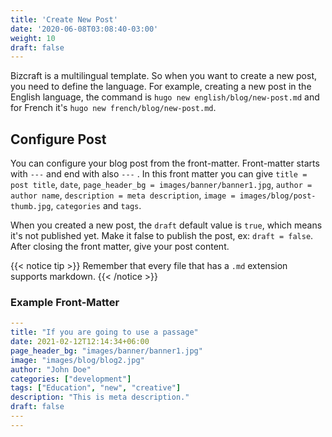 ```yaml
---
title: 'Create New Post'
date: '2020-06-08T03:08:40-03:00'
weight: 10
draft: false
---
```


Bizcraft is a multilingual template. So when you want to create a new post, you need to define the language. For example, creating a new post in the English language, the command is `hugo new english/blog/new-post.md` and for French it's `hugo new french/blog/new-post.md`.

## Configure Post

You can configure your blog post from the front-matter. Front-matter starts with `---` and end with also `---` . In this front matter you can give `title = post title`, `date`, `page_header_bg = images/banner/banner1.jpg`, `author = author name`, `description = meta description`, `image = images/blog/post-thumb.jpg`, `categories` and `tags`.

When you created a new post, the `draft` default value is `true`, which means it's not published yet. Make it false to publish the post, ex: `draft = false`.
After closing the front matter, give your post content. 

{{< notice tip >}}
Remember that every file that has a `.md` extension supports markdown.
{{< /notice >}}

### Example Front-Matter

```yml
---
title: "If you are going to use a passage"
date: 2021-02-12T12:14:34+06:00
page_header_bg: "images/banner/banner1.jpg"
image: "images/blog/blog2.jpg"
author: "John Doe"
categories: ["development"]
tags: ["Education", "new", "creative"]
description: "This is meta description."
draft: false
---
---